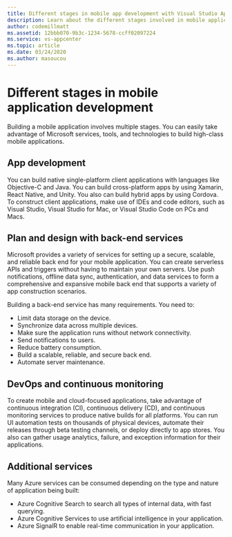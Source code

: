 ```yaml
---
title: Different stages in mobile app development with Visual Studio App Center and Azure services
description: Learn about the different stages involved in mobile application development and how Microsoft services such as Visual Studio App Center can help you build a high-class mobile application.
author: codemillmatt
ms.assetid: 12bbb070-9b3c-1234-5678-ccff02097224
ms.service: vs-appcenter
ms.topic: article
ms.date: 03/24/2020
ms.author: masoucou
---
```


# Different stages in mobile application development
Building a mobile application involves multiple stages. You can easily take advantage of Microsoft services, tools, and technologies to build high-class mobile applications.

## App development
You can build native single-platform client applications with languages like Objective-C and Java. You can build cross-platform apps by using Xamarin, React Native, and Unity. You also can build hybrid apps by using Cordova. To construct client applications, make use of IDEs and code editors, such as Visual Studio, Visual Studio for Mac, or Visual Studio Code on PCs and Macs.

## Plan and design with back-end services
 Microsoft provides a variety of services for setting up a secure, scalable, and reliable back end for your mobile application. You can create serverless APIs and triggers without having to maintain your own servers. Use push notifications, offline data sync, authentication, and data services to form a comprehensive and expansive mobile back end that supports a variety of app construction scenarios. 
 
 Building a back-end service has many requirements. You need to:
   - Limit data storage on the device.
   - Synchronize data across multiple devices.
   - Make sure the application runs without network connectivity.
   - Send notifications to users.
   - Reduce battery consumption.
   - Build a scalable, reliable, and secure back end.
   - Automate server maintenance.

## DevOps and continuous monitoring
To create mobile and cloud-focused applications, take advantage of continuous integration (CI), continuous delivery (CD), and continuous monitoring services to produce native builds for all platforms. You can run UI automation tests on thousands of physical devices, automate their releases through beta testing channels, or deploy directly to app stores. You also can gather usage analytics, failure, and exception information for their applications.

## Additional services
Many Azure services can be consumed depending on the type and nature of application being built:
  - Azure Cognitive Search to search all types of internal data, with fast querying.
  - Azure Cognitive Services to use artificial intelligence in your application.
  - Azure SignalR to enable real-time communication in your application.
